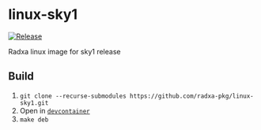 # linux-sky1

[![Release](https://github.com/radxa-pkg/linux-sky1/actions/workflows/release.yaml/badge.svg)](https://github.com/radxa-pkg/linux-sky1/actions/workflows/release.yaml)

Radxa linux image for sky1 release

## Build

1. `git clone --recurse-submodules https://github.com/radxa-pkg/linux-sky1.git`
2. Open in [`devcontainer`](https://code.visualstudio.com/docs/devcontainers/containers)
3. `make deb`
